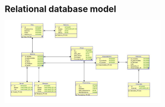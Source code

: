 # Relational database model
![Image alt](https://github.com/Daniss1m0/Simple_DB_Project/blob/master/proje.png)
